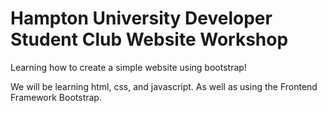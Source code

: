 # Hampton University Developer Student Club Website Workshop

Learning how to create a simple website using bootstrap! 

We will be learning html, css, and javascript. As well as using the Frontend Framework Bootstrap. 

